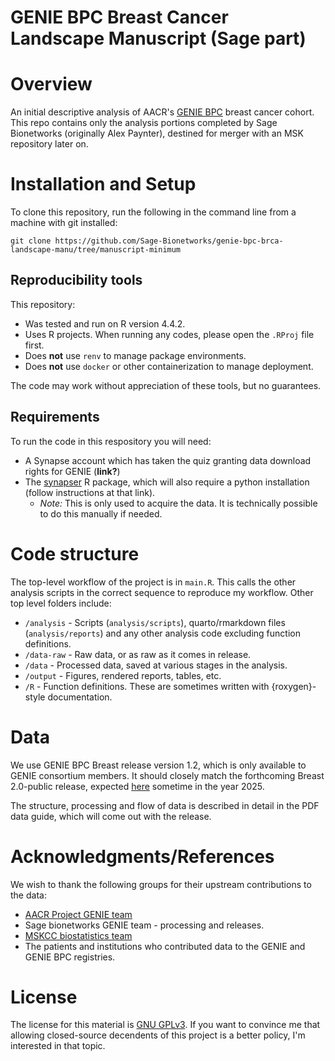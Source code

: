 
# GENIE BPC Breast Cancer Landscape Manuscript (Sage part)

# Overview

An initial descriptive analysis of AACR's [GENIE BPC](https://www.aacr.org/professionals/research/aacr-project-genie/bpc/) breast cancer cohort.  This repo contains only the analysis portions completed by Sage Bionetworks (originally Alex Paynter), destined for merger with an MSK repository later on.

# Installation and Setup

To clone this repository, run the following in the command line from a machine with git installed:

```
git clone https://github.com/Sage-Bionetworks/genie-bpc-brca-landscape-manu/tree/manuscript-minimum
```

## Reproducibility tools

This repository:
- Was tested and run on R version 4.4.2.
- Uses R projects.  When running any codes, please open the `.RProj` file first.  
- Does **not** use `renv` to manage package environments.
- Does **not** use `docker` or other containerization to manage deployment.

The code may work without appreciation of these tools, but no guarantees.

## Requirements

To run the code in this respository you will need:

- A Synapse account which has taken the quiz granting data download rights for GENIE (**link?**)
- The [synapser](https://r-docs.synapse.org/articles/synapser.html) R package, which will also require a python installation (follow instructions at that link).
	- *Note:*  This is only used to acquire the data.  It is technically possible to do this manually if needed.

# Code structure

The top-level workflow of the project is in `main.R`.  This calls the other analysis scripts in the correct sequence to reproduce my workflow.  Other top level folders include:

- `/analysis` - Scripts (`analysis/scripts`), quarto/rmarkdown files (`analysis/reports`) and any other analysis code excluding function definitions.
- `/data-raw` - Raw data, or as raw as it comes in release.
- `/data` - Processed data, saved at various stages in the analysis.
- `/output` - Figures, rendered reports, tables, etc.
- `/R` - Function definitions.  These are sometimes written with {roxygen}-style documentation.


# Data

We use GENIE BPC Breast release version 1.2, which is only available to GENIE consortium members.  It should closely match the forthcoming Breast 2.0-public release, expected [here](https://www.synapse.org/Synapse:syn27056172/wiki/616631) sometime in the year 2025.  

The structure, processing and flow of data is described in detail in the PDF data guide, which will come out with the release.


# Acknowledgments/References

We wish to thank the following groups for their upstream contributions to the data:

- [AACR Project GENIE team](https://www.aacr.org/professionals/research/aacr-project-genie/about-us/)
- Sage bionetworks GENIE team - processing and releases.
- [MSKCC biostatistics team](https://www.mskcc.org/departments/epidemiology-biostatistics/biostatistics/project-genie-bpc-genomics-evidence-neoplasia-information-exchange-biopharma-collaborative)
- The patients and institutions who contributed data to the GENIE and GENIE BPC registries.

# License

The license for this material is [GNU GPLv3](https://choosealicense.com/licenses/gpl-3.0/).  If you want to convince me that allowing closed-source decendents of this project is a better policy, I'm interested in that topic.